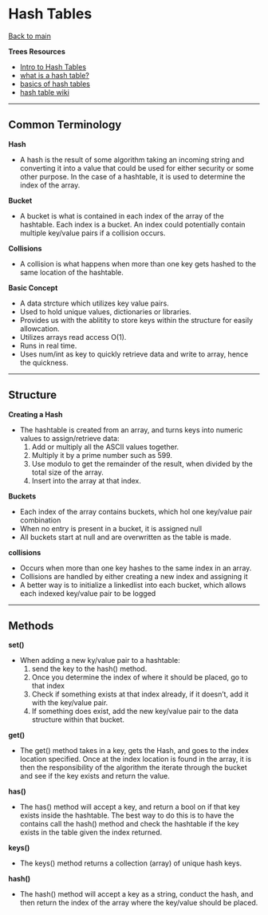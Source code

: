 # Hash Tables

[Back to main](https://michaeldulin.github.io/reading-notes)

**Trees Resources**
- [Intro to Hash Tables](https://codefellows.github.io/common_curriculum/data_structures_and_algorithms/Code_401/class-30/resources/Hashtables.html)
- [what is a hash table?](https://www.youtube.com/watch?v=MfhjkfocRR0)
- [basics of hash tables](https://www.hackerearth.com/practice/data-structures/hash-tables/basics-of-hash-tables/tutorial/)
- [hash table wiki](https://en.wikipedia.org/wiki/Hash_table)

****

## Common Terminology
**Hash**
  - A hash is the result of some algorithm taking an incoming string and converting it into a value that could be used for either security or some other purpose. In the case of a hashtable, it is used to determine the index of the array.

**Bucket**
  - A bucket is what is contained in each index of the array of the hashtable. Each index is a bucket. An index could potentially contain multiple key/value pairs if a collision occurs.

**Collisions**
  - A collision is what happens when more than one key gets hashed to the same location of the hashtable.

**Basic Concept**
- A data strcture which utilizes key value pairs.
- Used to hold unique values, dictionaries or libraries.
- Provides us with the ablitity to store keys within the structure for easily allowcation.
- Utilizes arrays read access O(1).
- Runs in real time.
- Uses num/int as key to quickly retrieve data and write to array, hence the quickness.

****

## Structure
**Creating a Hash**
- The hashtable is created from an array, and turns keys into numeric values to assign/retrieve data:
  1. Add or multiply all the ASCII values together.
  2. Multiply it by a prime number such as 599.
  3. Use modulo to get the remainder of the result, when divided by the total size of the array.
  4. Insert into the array at that index.

**Buckets**
- Each index of the array contains buckets, which hol one key/value pair combination
- When no entry is present in a bucket, it is assigned null
- All buckets start at null and are overwritten as the table is made.

**collisions**
- Occurs when more than one key hashes to the same index in an array.
- Collisions are handled by either creating a new index and assigning it
- A better way is to initialize a linkedlist into each bucket, which allows each indexed key/value pair to be logged

****

## Methods

**set()**
- When adding a new ky/value pair to a hashtable:
  1. send the key to the hash() method.
  2. Once you determine the index of where it should be placed, go to that index
  3. Check if something exists at that index already, if it doesn’t, add it with the key/value pair.
  4. If something does exist, add the new key/value pair to the data structure within that bucket.

**get()**
- The get() method takes in a key, gets the Hash, and goes to the index location specified. Once at the index location is found in the array, it is then the responsibility of the algorithm the iterate through the bucket and see if the key exists and return the value.

**has()**
- The has() method will accept a key, and return a bool on if that key exists inside the hashtable. The best way to do this is to have the contains call the hash() method and check the hashtable if the key exists in the table given the index returned.

**keys()**
- The keys() method returns a collection (array) of unique hash keys.

**hash()**
- The hash() method will accept a key as a string, conduct the hash, and then return the index of the array where the key/value should be placed.























